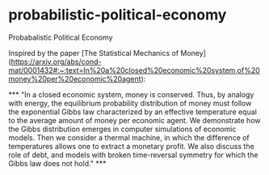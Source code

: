 # probabilistic-political-economy
Probabalistic Political Economy 

Inspired by the paper [The Statistical Mechanics of Money] (https://arxiv.org/abs/cond-mat/0001432#:~:text=In%20a%20closed%20economic%20system,of%20money%20per%20economic%20agent): 

*** "In a closed economic system, money is conserved. Thus, by analogy with energy, the equilibrium probability distribution of money must follow the exponential Gibbs law characterized by an effective temperature equal to the average amount of money per economic agent. We demonstrate how the Gibbs distribution emerges in computer simulations of economic models. Then we consider a thermal machine, in which the difference of temperatures allows one to extract a monetary profit. We also discuss the role of debt, and models with broken time-reversal symmetry for which the Gibbs law does not hold." ***
